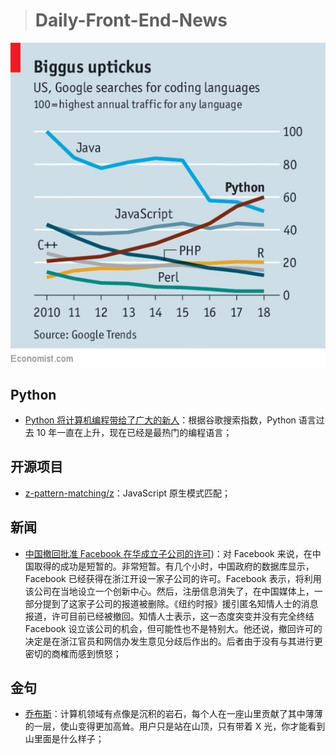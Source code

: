 > # Daily-Front-End-News

[![cover][img]][link]

[img]: https://github.com/fengshangwuqi/Daily-Front-End-News/blob/master/history/2018/07/27/Python-biggus-upticks.jpg "Python 将计算机编程带给了广大的新人"
[link]: https://www.economist.com/science-and-technology/2018/07/19/python-has-brought-computer-programming-to-a-vast-new-audience

## Python

- [Python 将计算机编程带给了广大的新人](https://www.economist.com/science-and-technology/2018/07/19/python-has-brought-computer-programming-to-a-vast-new-audience)：根据谷歌搜索指数，Python 语言过去 10 年一直在上升，现在已经是最热门的编程语言；

## 开源项目

- [z-pattern-matching/z](https://z-pattern-matching.github.io/)：JavaScript 原生模式匹配；

## 新闻

- [中国撤回批准 Facebook 在华成立子公司的许可](https://www.solidot.org/story?sid=57344))：对 Facebook 来说，在中国取得的成功是短暂的。非常短暂。有几个小时，中国政府的数据库显示，Facebook 已经获得在浙江开设一家子公司的许可。Facebook 表示，将利用该公司在当地设立一个创新中心。然后，注册信息消失了，在中国媒体上，一部分提到了这家子公司的报道被删除。《纽约时报》援引匿名知情人士的消息报道，许可目前已经被撤回。知情人士表示，这一态度突变并没有完全终结 Facebook 设立该公司的机会，但可能性也不是特别大。他还说，撤回许可的决定是在浙江官员和网信办发生意见分歧后作出的。后者由于没有与其进行更密切的商榷而感到愤怒；

## 金句

- [乔布斯](https://www.qdaily.com/articles/54588.html)：计算机领域有点像是沉积的岩石，每个人在一座山里贡献了其中薄薄的一层，使山变得更加高耸。用户只是站在山顶，只有带着 X 光，你才能看到山里面是什么样子；
